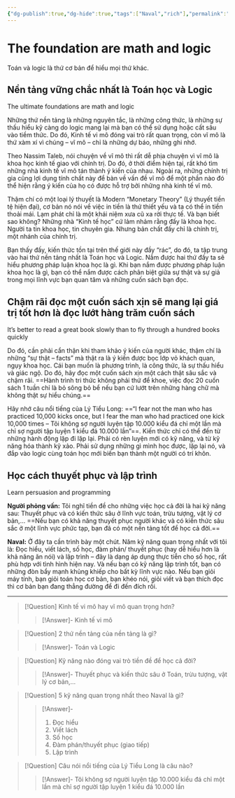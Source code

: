 ```yaml
---
{"dg-publish":true,"dg-hide":true,"tags":["Naval","rich"],"permalink":"/ban-than/books/lam-giau-khong-can-may-man-naval/17-nen-tang-quan-trong-nhat-la-toan-hoc-va-logic/","hide":true,"dgPassFrontmatter":true}
---
```


# The foundation are math and logic

Toán và logic là thứ cơ bản để hiểu mọi thứ khác.

## Nền tảng vững chắc nhất là Toán học và Logic
The ultimate foundations are math and logic

Những thứ nền tảng là những nguyên tắc, là những công thức, là những sự thấu hiểu kỹ càng do logic mang lại mà bạn có thể sử dụng hoặc cất sâu vào tiềm thức. Do đó, Kinh tế vi mô đóng vai trò rất quan trọng, còn vĩ mô là thứ xàm xí vì chúng – vĩ mô – chỉ là những dự báo, những ghi nhớ.

Theo Nassim Taleb, nói chuyện về vĩ mô thì rất dễ phịa chuyện vì vĩ mô là khoa học kinh tế giao với chính trị. Do đó, ở thời điểm hiện tại, rất khó tìm những nhà kinh tế vĩ mô tán thành ý kiến của nhau. Ngoài ra, những chính trị gia cũng lợi dụng tính chất này để bàn về vấn đề vĩ mô để một phần nào đó thể hiện rằng ý kiến của họ có được hỗ trợ bởi những nhà kinh tế vĩ mô.

Thậm chí có một loại lý thuyết là Modern “Monetary Theory” (Lý thuyết tiền tệ hiện đại), cơ bản nó nói về việc in tiền là thứ thiết yếu và ta có thể in tiền thoải mái. Lạm phát chỉ là một khái niệm xưa cũ xa rời thực tế. Và bạn biết sao không? Những nhà “Kinh tế học” cứ lảm nhảm rằng đấy là khoa học. Người ta tin khoa học, tin chuyên gia. Nhưng bản chất đấy chỉ là chính trị, một nhánh của chính trị.

Bạn thấy đấy, kiến thức tồn tại trên thế giới này đầy “rác”, do đó, ta tập trung vào hai thứ nền tảng nhất là Toán học và Logic. Nắm được hai thứ đấy ta sẽ hiểu phương pháp luận khoa học là gì. Khi bạn nắm được phương pháp luận khoa học là gì, bạn có thể nắm được cách phân biệt giữa sự thật và sự giả trong mọi lĩnh vực bạn quan tâm và những cuốn sách bạn đọc.

## Chậm rãi đọc một cuốn sách xịn sẽ mang lại giá trị tốt hơn là đọc lướt hàng trăm cuốn sách
It’s better to read a great book slowly than to fly through a hundred books quickly  

Do đó, cần phải cẩn thận khi tham khảo ý kiến của người khác, thậm chí là những “sự thật – facts” mà thật ra là ý kiến được bọc lớp vỏ khách quan, ngụy khoa học. Cái bạn muốn là phương trình, là công thức, là sự thấu hiểu và giác ngộ. Do đó, hãy đọc một cuốn sách xịn một cách thật sâu sắc và chậm rãi. ==Hành trình tri thức không phải thứ để khoe, việc đọc 20 cuốn sách 1 tuần chỉ là bỏ sông bỏ bể nếu bạn cứ lướt trên những hàng chữ mà không thật sự hiểu chúng.== <!--SR:!2023-08-27,3,250-->

Hãy nhớ câu nổi tiếng của Lý Tiểu Long: ==“I fear not the man who has practiced 10,000 kicks once, but I fear the man who had practiced one kick 10,000 times – Tôi không sợ người luyện tập 10.000 kiểu đá chỉ một lần mà chỉ sợ người tập luyện 1 kiểu đá 10.000 lần”==. Kiến thức chỉ có thể đến từ những hành động lặp đi lặp lại. Phải có rèn luyện mới có kỹ năng, và từ kỹ năng hóa thành kỹ xảo. Phải sử dụng những gì mình học được, lặp lại nó, và đắp vào logic cùng toán học mới biến bạn thành một người có trí khôn. <!--SR:!2023-08-27,3,250-->

## Học cách thuyết phục và lập trình
Learn persuasion and programming  

**Người phỏng vấn:** Tôi nghĩ tiền đề cho những việc học cả đời là hai kỹ năng sau: Thuyết phục và có kiến thức sâu ở lĩnh vực toán, trừu tượng, vật lý cơ bản,… ==Nếu bạn có khả năng thuyết phục người khác và có kiến thức sâu sắc ở một lĩnh vực phức tạp, bạn đã có một nền tảng tốt để học cả đời.== <!--SR:!2023-08-27,3,250-->

**Naval:** Ở đây ta cần trình bày một chút. Năm kỹ năng quan trọng nhất với tôi là: Đọc hiểu, viết lách, số học, đàm phán/ thuyết phục (hay dễ hiểu hơn là khả năng ăn nói) và lập trình – đây là dạng áp dụng thực tiễn cho số học, rất phù hợp với tình hình hiện nay. Và nếu bạn có kỹ năng lập trình tốt, bạn có những đòn bẩy mạnh khủng khiếp cho bất kỳ lĩnh vực nào. Nếu bạn giỏi máy tính, bạn giỏi toán học cơ bản, bạn khéo nói, giỏi viết và bạn thích đọc thì cơ bản bạn đang thẳng đường để đi đến đích rồi.

---

> [!Question] Kinh tế vi mô hay vĩ mô quan trọng hơn?
>> [!Answer]-
>> Kinh tế vi mô <!--SR:!2023-08-27,3,250-->

> [!Question] 2 thứ nền tảng của nền tảng là gì?
>> [!Answer]-
>> Toán và Logic <!--SR:!2023-08-26,1,210-->

> [!Question] Kỹ năng nào đóng vai trò tiền đề để học cả đời?
>> [!Answer]-
>> Thuyết phục và kiến thức sâu ở Toán, trừu tượng, vật lý cơ bản,… <!--SR:!2023-08-27,3,250-->

> [!Question] 5 kỹ năng quan trọng nhất theo Naval là gì?
>> [!Answer]-
>> 1. Đọc hiểu
>> 2. Viết lách
>> 3. Số học
>> 4. Đàm phán/thuyết phục (giao tiếp)
>> 5. Lập trình <!--SR:!2023-08-26,1,210-->

> [!Question] Câu nói nổi tiếng của Lý Tiểu Long là câu nào?
>> [!Answer]-
>> Tôi không sợ người luyện tập 10.000 kiểu đá chỉ một lần mà chỉ sợ người tập luyện 1 kiểu đá 10.000 lần <!--SR:!2023-08-27,3,250-->
